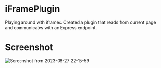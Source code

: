 # iFramePlugin
Playing around with iframes. Created a plugin that reads from current page and communicates with an Express endpoint.

# Screenshot
![Screenshot from 2023-08-27 22-15-59](https://github.com/Najem-Nabhani/iFramePlugin/assets/42846512/055c649e-6207-45c3-a26e-708c45baadb1)
